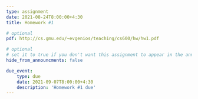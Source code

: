 ```yaml
---
type: assignment
date: 2021-08-24T8:00:00+4:30
title: Homework #1

# optional 
pdf: http://cs.gmu.edu/~evgenios/teaching/cs600/hw/hw1.pdf

# optional
# set it to true if you don't want this assignment to appear in the announcements section
hide_from_announcments: false

due_event: 
    type: due
    date: 2021-09-07T8:00:00+4:30
    description: 'Homework #1 due'
---
```

